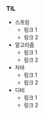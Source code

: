 ### TIL

- 스프링
  - 링크 1
  - 링크 2
- 알고리즘
  - 링크 1
  - 링크 2
- 자바
  - 링크 1
  - 링크 2
- 디비
  - 링크 1
  - 링크 2

